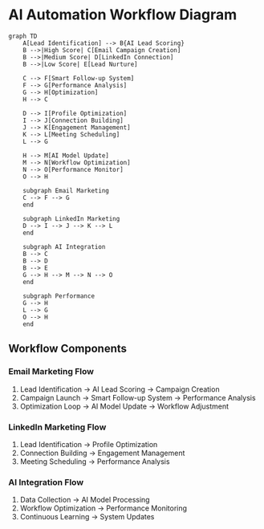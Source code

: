 # AI Automation Workflow Diagram

```mermaid
graph TD
    A[Lead Identification] --> B{AI Lead Scoring}
    B -->|High Score| C[Email Campaign Creation]
    B -->|Medium Score| D[LinkedIn Connection]
    B -->|Low Score| E[Lead Nurture]

    C --> F[Smart Follow-up System]
    F --> G[Performance Analysis]
    G --> H[Optimization]
    H --> C

    D --> I[Profile Optimization]
    I --> J[Connection Building]
    J --> K[Engagement Management]
    K --> L[Meeting Scheduling]
    L --> G

    H --> M[AI Model Update]
    M --> N[Workflow Optimization]
    N --> O[Performance Monitor]
    O --> H

    subgraph Email Marketing
    C --> F --> G
    end

    subgraph LinkedIn Marketing
    D --> I --> J --> K --> L
    end

    subgraph AI Integration
    B --> C
    B --> D
    B --> E
    G --> H --> M --> N --> O
    end

    subgraph Performance
    G --> H
    L --> G
    O --> H
    end
```

## Workflow Components

### Email Marketing Flow
1. Lead Identification → AI Lead Scoring → Campaign Creation
2. Campaign Launch → Smart Follow-up System → Performance Analysis
3. Optimization Loop → AI Model Update → Workflow Adjustment

### LinkedIn Marketing Flow
1. Lead Identification → Profile Optimization
2. Connection Building → Engagement Management
3. Meeting Scheduling → Performance Analysis

### AI Integration Flow
1. Data Collection → AI Model Processing
2. Workflow Optimization → Performance Monitoring
3. Continuous Learning → System Updates
